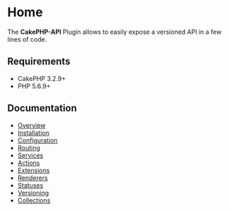 Home
====

The **CakePHP-API** Plugin allows to easily expose a versioned API in a few lines of code.

Requirements
------------

* CakePHP 3.2.9+
* PHP 5.6.9+

Documentation
-------------

* [Overview](Documentation/overview.md)
* [Installation](Documentation/installation.md)
* [Configuration](Documentation/configuration.md)
* [Routing](Documentation/routing.md)
* [Services](Documentation/services.md)
* [Actions](Documentation/actions.md)
* [Extensions](Documentation/extensions.md)
* [Renderers](Documentation/renderers.md)
* [Statuses](Documentation/status.md)
* [Versioning](Documentation/versioning.md)
* [Collections](Documentation/collections.md)



